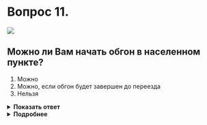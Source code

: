 # Вопрос 11.

![](https://s.drom.ru/i24228/pdd/tickets/2016/1543885350.jpg)

## Можно ли Вам начать обгон в населенном пункте?

1. Можно
2. Можно, если обгон будет завершен до переезда
3. Нельзя

<details>
<summary><b>Показать ответ</b></summary>
Правильный ответ: 3
</details>
<details>
<summary><b>Подробнее</b></summary>
Обгон на железнодорожных переездах и ближе, чем за 100 м перед ними, запрещён. Трактор согласно знаку 1.2 «Железнодорожной переезд без шлагбаума», который в населённом пункте устанавливается за 50-100 м, находится уже в зоне запрещения обгона. Теперь начать обгон сможете только за железнодорожным переездом.
(«Дорожные знаки», пункт 11.4 ПДД)
</details>